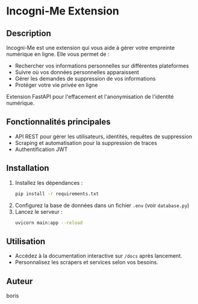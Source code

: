 # Incogni-Me Extension

## Description
Incogni-Me est une extension qui vous aide à gérer votre empreinte numérique en ligne. Elle vous permet de :
- Rechercher vos informations personnelles sur différentes plateformes
- Suivre où vos données personnelles apparaissent
- Gérer les demandes de suppression de vos informations
- Protéger votre vie privée en ligne

Extension FastAPI pour l'effacement et l'anonymisation de l'identité numérique.

## Fonctionnalités principales
- API REST pour gérer les utilisateurs, identités, requêtes de suppression
- Scraping et automatisation pour la suppression de traces
- Authentification JWT

## Installation

1. Installez les dépendances :
   ```bash
   pip install -r requirements.txt
   ```
2. Configurez la base de données dans un fichier `.env` (voir `database.py`)
3. Lancez le serveur :
   ```bash
   uvicorn main:app --reload
   ```

## Utilisation
- Accédez à la documentation interactive sur `/docs` après lancement.
- Personnalisez les scrapers et services selon vos besoins.

## Auteur
boris
